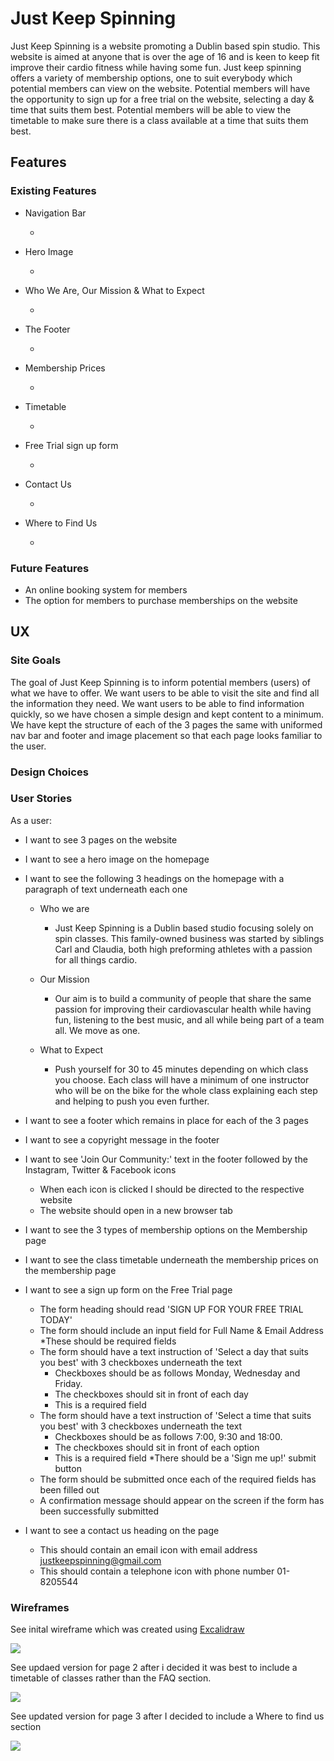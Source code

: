 # Just Keep Spinning

Just Keep Spinning is a website promoting a Dublin based spin studio. This website is aimed at anyone that is over the age of 16 and is keen to keep fit improve their cardio fitness while having some fun. Just keep spinning offers a variety of membership options, one to suit everybody which potential members can view on the website. Potential members will have the opportunity to sign up for a free trial on the website, selecting a day & time that suits them best. Potential members will be able to view the timetable to make sure there is a class available at a time that suits them best.

## Features 

### Existing Features

* Navigation Bar

    * 

* Hero Image

    *

* Who We Are, Our Mission & What to Expect 

    *

* The Footer

    *

* Membership Prices 

    *

* Timetable 

    *

* Free Trial sign up form

    *

* Contact Us

    *

* Where to Find Us

    *

### Future Features

* An online booking system for members
* The option for members to purchase memberships on the website


## UX

### Site Goals

The goal of Just Keep Spinning is to inform potential members (users) of what we have to offer. We want users to be able to visit the site and find all the information they need. We want users to be able to find information quickly, so we have chosen a simple design and kept content to a minimum. We have kept the structure of each of the 3 pages the same with uniformed nav bar and footer and image placement so that each page looks familiar to the user.

### Design Choices

### User Stories

As a user:
    
* I want to see 3 pages on the website
* I want to see a hero image on the homepage
* I want to see the following 3 headings on the homepage with a paragraph of  text underneath each one
    * Who we are
        * Just Keep Spinning is a Dublin based studio focusing solely on spin classes. This family-owned business was started by siblings Carl and Claudia, both high preforming athletes with a passion for all things cardio.

    * Our Mission
        * Our aim is to build a community of people that share the same passion for improving their cardiovascular health while having fun, listening to the best music, and all while being part of a team all. We move as one.

    * What to Expect
        * Push yourself for 30 to 45 minutes depending on which class you choose. Each class will have a minimum of one instructor who will be on the bike for the whole class explaining each step and helping to push you even further.

* I want to see a footer which remains in place for each of the 3 pages
* I want to see a copyright message in the footer
* I want to see 'Join Our Community:' text in the footer followed by the Instagram, Twitter & Facebook icons
    * When each icon is clicked I should be directed to the respective website
    * The website should open in a new browser tab
* I want to see the 3 types of membership options on the Membership page
* I want to see the class timetable underneath the membership prices on the membership page
* I want to see a sign up form on the Free Trial page
    * The form heading should read 'SIGN UP FOR YOUR FREE TRIAL TODAY'
    * The form should include an input field for Full Name & Email Address
        *These should be required fields
    * The form should have a text instruction of 'Select a day that suits you best' with 3 checkboxes underneath the text
        * Checkboxes should be as follows Monday, Wednesday and Friday. 
        * The checkboxes should sit in front of each day
        * This is a required field
    * The form should have a text instruction of 'Select a time that suits you best' with 3 checkboxes underneath the text
        * Checkboxes should be as follows 7:00, 9:30 and 18:00. 
        * The checkboxes should sit in front of each option
        * This is a required field
    *There should be a 'Sign me up!' submit button
    * The form should be submitted once each of the required fields has been filled out
    * A confirmation message should appear on the screen if the form has been successfully submitted
* I want to see a contact us heading on the page
    * This should contain an email icon with email address  justkeepspinning@gmail.com
    * This should contain a telephone icon with phone number 01-8205544

### Wireframes

See inital wireframe which was created using [Excalidraw](https://excalidraw.com/) 

![](assets/images/wireframes.png)

See updaed version for page 2 after i decided it was best to include a timetable of classes rather than the FAQ section.

![](assets/images/update-page2.png)

See updated version for page 3 after I decided to include a Where to find us section

![](assets/images/update-page3.png)









